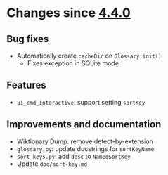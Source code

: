 # Changes since [4.4.0](./4.4.0.md)

## Bug fixes

- Automatically create `cacheDir` on `Glossary.init()`
  - Fixes exception in SQLite mode

## Features

- `ui_cmd_interactive`: support setting `sortKey`

## Improvements and documentation

- Wiktionary Dump: remove detect-by-extension
- `glossary.py`: update docstrings for `sortKeyName`
- `sort_keys.py`: add `desc` to `NamedSortKey`
- Update `doc/sort-key.md`
